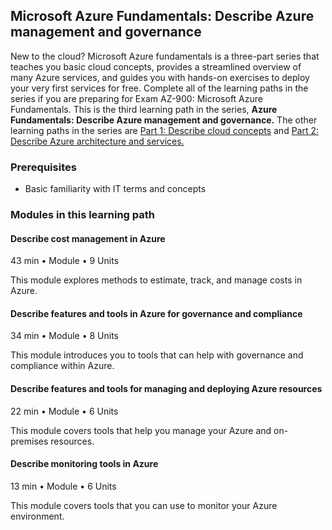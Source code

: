 ## Microsoft Azure Fundamentals: Describe Azure management and governance
New to the cloud? Microsoft Azure fundamentals is a three-part series that teaches you basic cloud concepts, provides a streamlined overview of many Azure services, and guides you with hands-on exercises to deploy your very first services for free. Complete all of the learning paths in the series if you are preparing for Exam AZ-900: Microsoft Azure Fundamentals. This is the third learning path in the series, **Azure Fundamentals: Describe Azure management and governance.** The other learning paths in the series are [Part 1: Describe cloud concepts](https://learn.microsoft.com/en-us/training/paths/microsoft-azure-fundamentals-describe-cloud-concepts/) and [Part 2: Describe Azure architecture and services.](https://learn.microsoft.com/en-us/training/paths/azure-fundamentals-describe-azure-architecture-services/)

### Prerequisites
- Basic familiarity with IT terms and concepts

### Modules in this learning path

#### Describe cost management in Azure
43 min • Module • 9 Units

This module explores methods to estimate, track, and manage costs in Azure.

#### Describe features and tools in Azure for governance and compliance
34 min • Module • 8 Units

This module introduces you to tools that can help with governance and compliance within Azure.

#### Describe features and tools for managing and deploying Azure resources
22 min • Module • 6 Units

This module covers tools that help you manage your Azure and on-premises resources.

#### Describe monitoring tools in Azure
13 min • Module • 6 Units

This module covers tools that you can use to monitor your Azure environment.

